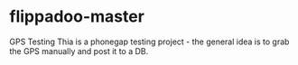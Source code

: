flippadoo-master
================

GPS Testing
Thia is a phonegap testing project - the general idea is to grab the GPS manually and post it to a DB.
